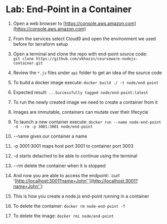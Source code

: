 # Lab: End-Point in a Container

1. Open a web browser to [https://console.aws.amazon.com](https://console.aws.amazon.com)

2. From the services select Cloud9 and open the environment we used before for terraform setup

3. Open a terminal and clone the repo with end-point source code:  
    `git clone https://github.com/vkhazin/courseware-nodejs-container.git`

4. Review the `*.js` files under `api` folder to get an idea of the source code

5. To build a docker image execute: `docker build ./ -t node/end-point`

6. Expected result: `...Successfully tagged node/end-point:latest`

7. To run the newly created image we need to create a container from it

8. Images are immutable, containers can mutate over their lifecycle

9. To launch a new container execute: `docker run --name node-end-point -d --rm -p 3001:3001 node/end-point`

10. --name gives our container a name

11. -p 3001:3001 maps host port 3001 to container port 3003

12. -d starts detached to be able to continue using the terminal

13. --rm delete the container when it is stopped

14. And now you are able to access the endpoint: \`curl '\[[http://localhost:3001?name=John'\`\]\(http://localhost:3001?name=John'\`](http://localhost:3001?name=John'`]%28http://localhost:3001?name=John'`)\)

15. This is how you create a node.js end-point running in a container

16. To delete the container: `docker rm node-end-point -f`

17. To delete the image: `docker rmi node/end-point`



